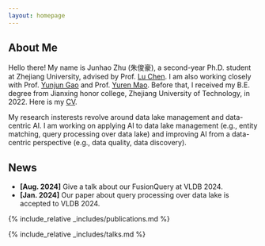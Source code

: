 ```yaml
---
layout: homepage
---
```


## About Me

Hello there! My name is Junhao Zhu (朱俊豪), a second-year Ph.D. student at Zhejiang University, advised by Prof. [Lu Chen](https://person.zju.edu.cn/en/luchen). I am also working closely with Prof. [Yunjun Gao](https://person.zju.edu.cn/gaoyj_cn) and Prof. [Yuren Mao](https://person.zju.edu.cn/maoyuren). Before that, I received my B.E. degree from Jianxing honor college, Zhejiang University of Technology, in 2022. Here is my [CV](https://github.com/JunHao-Zhu/JunHao-Zhu.github.io/assets/files/zhucv.pdf).

My research insterests revolve around data lake management and data-centric AI. I am working on applying AI to data lake management (e.g., entity matching, query processing over data lake) and improving AI from a data-centric perspective (e.g., data quality, data discovery).

## News

- **[Aug. 2024]** Give a talk about our FusionQuery at VLDB 2024.
- **[Jan. 2024]** Our paper about query processing over data lake is accepted to VLDB 2024.

{% include_relative _includes/publications.md %}

{% include_relative _includes/talks.md %}
